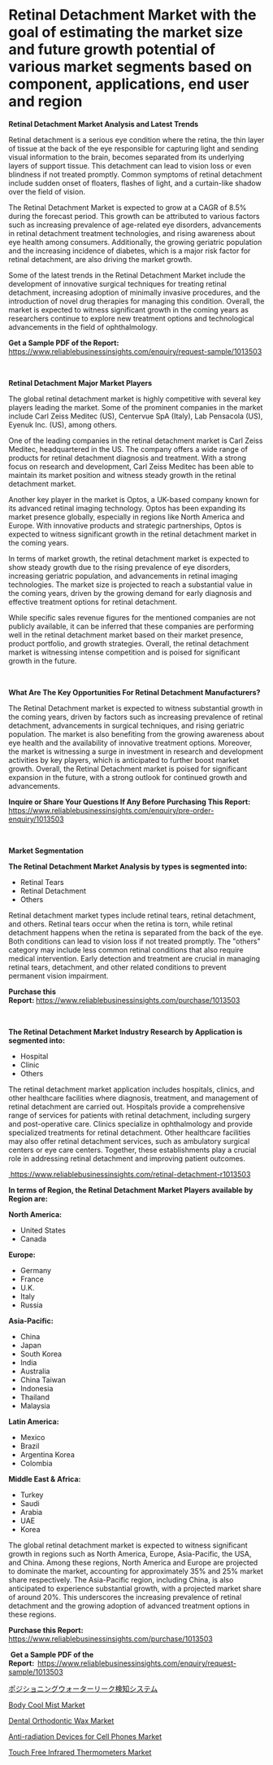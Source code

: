 <p><h1>Retinal Detachment Market with the goal of estimating the market size and future growth potential of various market segments based on component, applications, end user and region</h1></p><p><strong>Retinal Detachment Market Analysis and Latest Trends</strong></p>
<p><p>Retinal detachment is a serious eye condition where the retina, the thin layer of tissue at the back of the eye responsible for capturing light and sending visual information to the brain, becomes separated from its underlying layers of support tissue. This detachment can lead to vision loss or even blindness if not treated promptly. Common symptoms of retinal detachment include sudden onset of floaters, flashes of light, and a curtain-like shadow over the field of vision.</p><p>The Retinal Detachment Market is expected to grow at a CAGR of 8.5% during the forecast period. This growth can be attributed to various factors such as increasing prevalence of age-related eye disorders, advancements in retinal detachment treatment technologies, and rising awareness about eye health among consumers. Additionally, the growing geriatric population and the increasing incidence of diabetes, which is a major risk factor for retinal detachment, are also driving the market growth.</p><p>Some of the latest trends in the Retinal Detachment Market include the development of innovative surgical techniques for treating retinal detachment, increasing adoption of minimally invasive procedures, and the introduction of novel drug therapies for managing this condition. Overall, the market is expected to witness significant growth in the coming years as researchers continue to explore new treatment options and technological advancements in the field of ophthalmology.</p></p>
<p><strong>Get a Sample PDF of the Report:&nbsp;</strong> <a href="https://www.reliablebusinessinsights.com/enquiry/request-sample/1013503">https://www.reliablebusinessinsights.com/enquiry/request-sample/1013503</a></p>
<p>&nbsp;</p>
<p><strong>Retinal Detachment Major Market Players</strong></p>
<p><p>The global retinal detachment market is highly competitive with several key players leading the market. Some of the prominent companies in the market include Carl Zeiss Meditec (US), Centervue SpA (Italy), Lab Pensacola (US), Eyenuk Inc. (US), among others.</p><p>One of the leading companies in the retinal detachment market is Carl Zeiss Meditec, headquartered in the US. The company offers a wide range of products for retinal detachment diagnosis and treatment. With a strong focus on research and development, Carl Zeiss Meditec has been able to maintain its market position and witness steady growth in the retinal detachment market.</p><p>Another key player in the market is Optos, a UK-based company known for its advanced retinal imaging technology. Optos has been expanding its market presence globally, especially in regions like North America and Europe. With innovative products and strategic partnerships, Optos is expected to witness significant growth in the retinal detachment market in the coming years.</p><p>In terms of market growth, the retinal detachment market is expected to show steady growth due to the rising prevalence of eye disorders, increasing geriatric population, and advancements in retinal imaging technologies. The market size is projected to reach a substantial value in the coming years, driven by the growing demand for early diagnosis and effective treatment options for retinal detachment.</p><p>While specific sales revenue figures for the mentioned companies are not publicly available, it can be inferred that these companies are performing well in the retinal detachment market based on their market presence, product portfolio, and growth strategies. Overall, the retinal detachment market is witnessing intense competition and is poised for significant growth in the future.</p></p>
<p>&nbsp;</p>
<p><strong>What Are The Key Opportunities For Retinal Detachment Manufacturers?</strong></p>
<p><p>The Retinal Detachment market is expected to witness substantial growth in the coming years, driven by factors such as increasing prevalence of retinal detachment, advancements in surgical techniques, and rising geriatric population. The market is also benefiting from the growing awareness about eye health and the availability of innovative treatment options. Moreover, the market is witnessing a surge in investment in research and development activities by key players, which is anticipated to further boost market growth. Overall, the Retinal Detachment market is poised for significant expansion in the future, with a strong outlook for continued growth and advancements.</p></p>
<p><strong>Inquire or Share Your Questions If Any Before Purchasing This Report:</strong> <a href="https://www.reliablebusinessinsights.com/enquiry/pre-order-enquiry/1013503">https://www.reliablebusinessinsights.com/enquiry/pre-order-enquiry/1013503</a></p>
<p>&nbsp;</p>
<p><strong>Market Segmentation</strong></p>
<p><strong>The Retinal Detachment Market Analysis by types is segmented into:</strong></p>
<p><ul><li>Retinal Tears</li><li>Retinal Detachment</li><li>Others</li></ul></p>
<p><p>Retinal detachment market types include retinal tears, retinal detachment, and others. Retinal tears occur when the retina is torn, while retinal detachment happens when the retina is separated from the back of the eye. Both conditions can lead to vision loss if not treated promptly. The "others" category may include less common retinal conditions that also require medical intervention. Early detection and treatment are crucial in managing retinal tears, detachment, and other related conditions to prevent permanent vision impairment.</p></p>
<p><strong>Purchase this Report:&nbsp;</strong><a href="https://www.reliablebusinessinsights.com/purchase/1013503">https://www.reliablebusinessinsights.com/purchase/1013503</a></p>
<p>&nbsp;</p>
<p><strong>The Retinal Detachment Market Industry Research by Application is segmented into:</strong></p>
<p><ul><li>Hospital</li><li>Clinic</li><li>Others</li></ul></p>
<p><p>The retinal detachment market application includes hospitals, clinics, and other healthcare facilities where diagnosis, treatment, and management of retinal detachment are carried out. Hospitals provide a comprehensive range of services for patients with retinal detachment, including surgery and post-operative care. Clinics specialize in ophthalmology and provide specialized treatments for retinal detachment. Other healthcare facilities may also offer retinal detachment services, such as ambulatory surgical centers or eye care centers. Together, these establishments play a crucial role in addressing retinal detachment and improving patient outcomes.</p></p>
<p><a href="https://www.reliablebusinessinsights.com/retinal-detachment-r1013503">&nbsp;https://www.reliablebusinessinsights.com/retinal-detachment-r1013503</a></p>
<p><strong>In terms of Region, the Retinal Detachment Market Players available by Region are:</strong></p>
<p>
    <p> <strong> North America: </strong>
        <ul>
            <li>United States</li>
            <li>Canada</li>
        </ul>
        </p> 
    <p> <strong> Europe: </strong>
        <ul>
            <li>Germany</li>
            <li>France</li>
            <li>U.K.</li>
            <li>Italy</li>
            <li>Russia</li>
        </ul>
        </p> 
    <p> <strong> Asia-Pacific: </strong>
        <ul>
            <li>China</li>
            <li>Japan</li>
            <li>South Korea</li>
            <li>India</li>
            <li>Australia</li>
            <li>China Taiwan</li>
            <li>Indonesia</li>
            <li>Thailand</li>
            <li>Malaysia</li>
        </ul>
        </p> 
    <p> <strong> Latin America: </strong>
        <ul>
            <li>Mexico</li>
            <li>Brazil</li>
            <li>Argentina Korea</li>
            <li>Colombia</li>
        </ul>
        </p> 
    <p> <strong> Middle East & Africa: </strong>
        <ul>
            <li>Turkey</li>
            <li>Saudi</li>
            <li>Arabia</li>
            <li>UAE</li>
            <li>Korea</li>
        </ul>
    </p>
    </p>
<p><p>The global retinal detachment market is expected to witness significant growth in regions such as North America, Europe, Asia-Pacific, the USA, and China. Among these regions, North America and Europe are projected to dominate the market, accounting for approximately 35% and 25% market share respectively. The Asia-Pacific region, including China, is also anticipated to experience substantial growth, with a projected market share of around 20%. This underscores the increasing prevalence of retinal detachment and the growing adoption of advanced treatment options in these regions.</p></p>
<p><strong>Purchase this Report: </strong><a href="https://www.reliablebusinessinsights.com/purchase/1013503">https://www.reliablebusinessinsights.com/purchase/1013503</a></p>
<p>&nbsp;<strong>Get a Sample PDF of the Report:&nbsp;&nbsp;</strong><a href="https://www.reliablebusinessinsights.com/enquiry/request-sample/1013503">https://www.reliablebusinessinsights.com/enquiry/request-sample/1013503</a></p>
<p><strong></strong></p>
<p><p><a href="https://github.com/BoydYundt1/Market-Research-Report-List-2/blob/main/2511845173344.md">ポジショニングウォーターリーク検知システム</a></p><p><a href="https://www.linkedin.com/pulse/global-body-cool-mist-market-opportunities-forecast-period-zqipc?trackingId=qWTbJz%2FUPGRpDklWJHzpMg%3D%3D">Body Cool Mist Market</a></p><p><a href="https://github.com/alexxisgm/Market-Research-Report-List-1/blob/main/dental-orthodontic-wax-market.md">Dental Orthodontic Wax Market</a></p><p><a href="https://www.linkedin.com/pulse/global-anti-radiation-devices-cell-phones-market-product-type-lxifc?trackingId=kG5NdX%2FJeEcPN33rZ%2FGGoA%3D%3D">Anti-radiation Devices for Cell Phones Market</a></p><p><a href="https://github.com/sifatuddin25/Market-Research-Report-List-1/blob/main/touch-free-infrared-thermometers-market.md">Touch Free Infrared Thermometers Market</a></p></p>